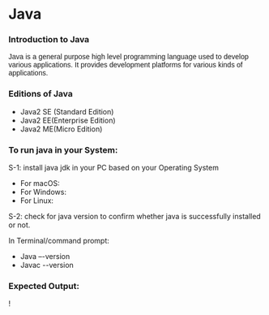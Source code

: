 <h1>Java</h1>
<h3>Introduction to Java</h3>
<span style="font-family: sans-serif;">
    Java is a general purpose high level programming language used to develop various applications. It provides development platforms for various kinds of applications.
</span>
<h3>Editions of Java</h3>

* Java2 SE (Standard Edition)
* Java2 EE(Enterprise Edition)
* Java2 ME(Micro Edition)
<h3>To run java in your System:</h3>
S-1: install java jdk in your PC based on your Operating System

* For macOS:
* For Windows: 
* For Linux: 

S-2: check for java version to confirm whether java is successfully installed or not.

In Terminal/command prompt:
  
* Java –-version
* Javac --version

<h3>Expected Output:</h3>

!
